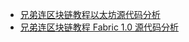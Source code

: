 +   [兄弟连区块链教程以太坊源代码分析](docs/ETH-XiongDiLian/README.md)
+   [兄弟连区块链教程 Fabric 1.0 源代码分析](docs/Fabric-XiongDiLian/README.md)
